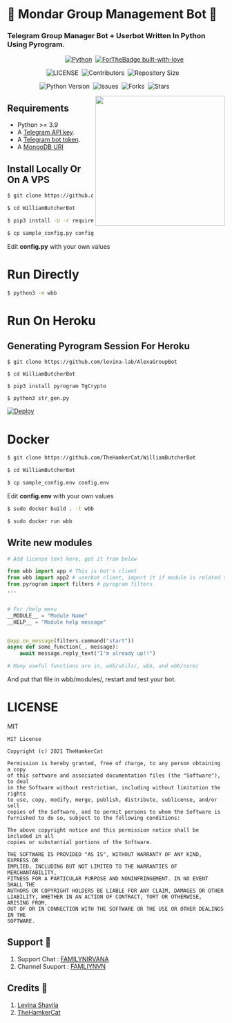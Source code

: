 # 🚨 Mondar Group Management Bot 🚨
### Telegram Group Manager Bot + Userbot Written In Python Using Pyrogram.


&nbsp;&nbsp;&nbsp;&nbsp;&nbsp;&nbsp;&nbsp;&nbsp;&nbsp;&nbsp;&nbsp;&nbsp;&nbsp;&nbsp;&nbsp;&nbsp;&nbsp;&nbsp;&nbsp;&nbsp;&nbsp;&nbsp;&nbsp;&nbsp;&nbsp;&nbsp;&nbsp;&nbsp;&nbsp;&nbsp;&nbsp;&nbsp;&nbsp;&nbsp;[![Python](http://forthebadge.com/images/badges/made-with-python.svg)](https://python.org)&nbsp;
[![ForTheBadge built-with-love](http://ForTheBadge.com/images/badges/built-with-love.svg)](https://GitHub.com/levina-lab/)


&nbsp;&nbsp;&nbsp;&nbsp;&nbsp;&nbsp;&nbsp;&nbsp;&nbsp;&nbsp;&nbsp;&nbsp;&nbsp;&nbsp;&nbsp;&nbsp;&nbsp;&nbsp;&nbsp;&nbsp;&nbsp;&nbsp;&nbsp;![LICENSE](https://img.shields.io/github/license/levina-lab/AlexaGroupBot?style=for-the-badge&logo=appveyor)&nbsp;
![Contributors](https://img.shields.io/github/contributors/levina-lab/AlexaGroupBot?style=for-the-badge&logo=appveyor)&nbsp;
![Repository Size](https://img.shields.io/github/repo-size/levina-lab/AlexaGroupBot?style=for-the-badge&logo=appveyor)


&nbsp;&nbsp;&nbsp;&nbsp;&nbsp;&nbsp;&nbsp;&nbsp;&nbsp;&nbsp;&nbsp;&nbsp;&nbsp;&nbsp;&nbsp;&nbsp;&nbsp;&nbsp;&nbsp;![Python Version](https://img.shields.io/badge/python-3.8-green?style=for-the-badge&logo=appveyor)&nbsp;
![Issues](https://img.shields.io/github/issues/levina-lab/AlexaGroupBot?style=for-the-badge&logo=appveyor)&nbsp;
![Forks](https://img.shields.io/github/forks/levina-lab/AlexaGroupBot?style=for-the-badge&logo=appveyor)&nbsp;
![Stars](https://img.shields.io/github/stars/levina-lab/AlexaGroupBot?style=for-the-badge&logo=appveyor)



<img src="https://telegra.ph/file/0a1b9a0331be658e64871.jpg" width="300" align="right">


## Requirements

- Python >= 3.9
- A [Telegram API key](https://docs.pyrogram.org/intro/setup#api-keys).
- A [Telegram bot token](https://t.me/botfather).
- A [MongoDB URI](https://telegra.ph/How-To-get-Mongodb-URI-04-06)


## Install Locally Or On A VPS

```sh
$ git clone https://github.com/levina-lab/AlexaGroupBot

$ cd WilliamButcherBot

$ pip3 install -U -r requirements.txt

$ cp sample_config.py config.py
```
Edit **config.py** with your own values

# Run Directly
```sh
$ python3 -m wbb
```

# Run On Heroku

## Generating Pyrogram Session For Heroku

```
$ git clone https://github.com/levina-lab/AlexaGroupBot

$ cd WilliamButcherBot

$ pip3 install pyrogram TgCrypto

$ python3 str_gen.py
```

[![Deploy](https://www.herokucdn.com/deploy/button.svg)](https://heroku.com/deploy?template=https://github.com/levina-lab/AlexaGroupBot/)


# Docker

```sh
$ git clone https://github.com/TheHamkerCat/WilliamButcherBot

$ cd WilliamButcherBot

$ cp sample_config.env config.env
```
Edit **config.env** with your own values

```sh
$ sudo docker build . -t wbb

$ sudo docker run wbb
```

## Write new modules

```py
# Add license text here, get it from below

from wbb import app # This is bot's client
from wbb import app2 # userbot client, import it if module is related to userbot
from pyrogram import filters # pyrogram filters
...


# For /help menu
__MODULE__ = "Module Name"
__HELP__ = "Module help message"


@app.on_message(filters.command("start"))
async def some_function(_, message):
    await message.reply_text("I'm already up!!")

# Many useful functions are in, wbb/utils/, wbb, and wbb/core/
```

And put that file in wbb/modules/, restart and test your bot.

# LICENSE

MIT

```
MIT License

Copyright (c) 2021 TheHamkerCat

Permission is hereby granted, free of charge, to any person obtaining a copy
of this software and associated documentation files (the "Software"), to deal
in the Software without restriction, including without limitation the rights
to use, copy, modify, merge, publish, distribute, sublicense, and/or sell
copies of the Software, and to permit persons to whom the Software is
furnished to do so, subject to the following conditions:

The above copyright notice and this permission notice shall be included in all
copies or substantial portions of the Software.

THE SOFTWARE IS PROVIDED "AS IS", WITHOUT WARRANTY OF ANY KIND, EXPRESS OR
IMPLIED, INCLUDING BUT NOT LIMITED TO THE WARRANTIES OF MERCHANTABILITY,
FITNESS FOR A PARTICULAR PURPOSE AND NONINFRINGEMENT. IN NO EVENT SHALL THE
AUTHORS OR COPYRIGHT HOLDERS BE LIABLE FOR ANY CLAIM, DAMAGES OR OTHER
LIABILITY, WHETHER IN AN ACTION OF CONTRACT, TORT OR OTHERWISE, ARISING FROM,
OUT OF OR IN CONNECTION WITH THE SOFTWARE OR THE USE OR OTHER DEALINGS IN THE
SOFTWARE.
```

## Support 🌺

1. Support Chat : [FAMILYNIRVANA](https://t.me/FAMLIYNIRVANA)
2. Channel Suuport : [FAMLIYNVN](https://t.me/FAMILYNVN)

## Credits 💖

1. [Levina Shavila](github.com/levina-lab)
2. [TheHamkerCat](github.com/thehamkercat)
